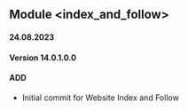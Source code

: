 ## Module <index_and_follow>

#### 24.08.2023
#### Version 14.0.1.0.0
#### ADD

- Initial commit for Website Index and Follow
